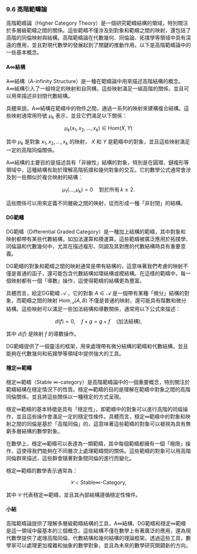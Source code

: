 ### 9.6 高階範疇論

高階範疇論（Higher Category Theory）是一個研究範疇結構的領域，特別關注於多層級範疇之間的關係。這些範疇不僅涉及到對象和範疇之間的映射，還包括了高階的同倫映射與結構。高階範疇論在代數幾何、同倫論、拓撲學等領域中具有深遠的應用，並且對現代數學的發展起到了關鍵的推動作用。以下是高階範疇論中的一些基本概念。

#### A∞結構

A∞結構（A-infinity Structure）是一種在範疇論中用來描述高階結構的概念。A∞結構引入了一組特定的映射和自同構，這些映射滿足一組高階的關係，並且可以用來描述非封閉代數結構。

具體來說，A∞結構在範疇中的物件之間，通過一系列的映射來建構複合結構。這些映射通常用符號  $`\mu_k`$  表示，並且它們滿足以下關係：

```math
\mu_k(x_1, x_2, \dots, x_k) \in \text{Hom}(X, Y)
```

其中  $`\mu_k`$  是對象  $`x_1, x_2, \dots, x_k`$  的映射， $`X`$  和  $`Y`$  是範疇中的對象，並且這些映射滿足一定的高階同倫關係。

A∞結構的主要目的是描述具有「非線性」結構的對象，特別是在圓環、鏈複形等領域中，這種結構有助於理解高階拓撲和幾何對象的交互。它的數學公式通常會涉及到一些類似於複合映射的結構：

```math
\mu_1(\dots, \mu_k) = 0 \quad \text{對於所有} \, k \geq 2.
```

這些關係可以用來定義不同層級之間的映射，從而形成一種「非封閉」的結構。

#### DG範疇

DG範疇（Differential Graded Category）是一種加上結構的範疇，其中對象和映射都帶有某些代數結構，如加法運算和積運算。這些範疇被廣泛應用於拓撲學、同倫論和代數幾何中，尤其在描述複形、同調及其對應的代數結構時具有重要意義。

DG範疇的對象和範疇之間的映射通常是帶有結構的，這意味著我們考慮的映射不僅是普通的函子，還可能包含代數結構如環結構或模結構。在這樣的範疇中，每一個映射都有一個「導數」操作，這使得範疇的結構更為豐富。

具體而言，給定DG範疇  $`\mathcal{A}`$ ，它的對象  $`A \in \mathcal{A}`$  是一個帶有某種「微分」結構的對象，而範疇之間的映射  $`\text{Hom}_{\mathcal{A}}(A, B)`$  不僅是普通的映射，還可能具有階數和微分結構。這些映射可以滿足一些加法結構和導數關係，通常用以下公式來描述：

```math
d(f) = 0, \quad f + g = g + f \quad \text{(加法結構)},
```

其中  $`d(f)`$  是映射  $`f`$  的導數操作。

DG範疇提供了一個靈活的框架，用來處理帶有微分結構的範疇和代數結構，並且能夠在代數幾何和拓撲學等領域中提供強大的工具。

#### 穩定∞範疇

穩定∞範疇（Stable ∞-category）是高階範疇論中的一個重要概念，特別關注於範疇結構在穩定情況下的性質。穩定∞範疇的目的是理解在範疇中對象之間的高階同倫關係，並且將這些關係以一種穩定的方式呈現。

穩定∞範疇的基本特徵是具有「穩定性」，即範疇中的對象可以進行高階的同倫操作，並且這些操作會滿足一定的穩定性條件。具體而言，穩定∞範疇中的對象和映射之間的同倫是基於「高階同倫」的，這意味著這些範疇的對象可以被視為具有無窮多層結構的數學對象。

在數學上，穩定∞範疇可以表達為一類範疇，其中每個範疇都擁有一個「極限」操作，這使得我們能夠在不同層次上處理範疇間的關係。這些範疇的對象可以用高階同倫群來描述，這些群會隨著對象間同倫的進行而變化。

穩定∞範疇的數學表示通常為：

```math
\mathcal{C} \in \text{Stable∞-Category},
```

其中  $`\mathcal{C}`$  代表穩定∞範疇，並且其內部結構遵循穩定性條件。

#### 小結

高階範疇論提供了理解多層級範疇結構的工具，A∞結構、DG範疇和穩定∞範疇是這一領域中最基本的三個概念。這些結構不僅在數學上有著廣泛的應用，還為現代數學提供了處理高階同倫、代數結構和幾何結構的理論框架。透過這些工具，數學家可以處理更加複雜和抽象的數學對象，並且為未來的數學研究開闢新的方向。